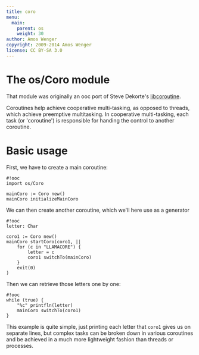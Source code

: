 ```yaml
---
title: coro
menu:
  main:
    parent: os
    weight: 30
author: Amos Wenger
copyright: 2009-2014 Amos Wenger
license: CC BY-SA 3.0
---
```


# The os/Coro module

That module was originally an ooc port of Steve Dekorte's [libcoroutine][libco].

[libco]: https://github.com/stevedekorte/coroutine

Coroutines help achieve cooperative multi-tasking, as opposed to threads, which
achieve preemptive multitasking. In cooperative multi-tasking, each task (or
'coroutine') is responsible for handing the control to another coroutine.

# Basic usage

First, we have to create a main coroutine:

    #!ooc
    import os/Coro

    mainCoro := Coro new()
    mainCoro initializeMainCoro

We can then create another coroutine, which we'll here use as a generator

    #!ooc
    letter: Char

    coro1 := Coro new()
    mainCoro startCoro(coro1, ||
        for (c in "LLAMACORE") {
            letter = c
            coro1 switchTo(mainCoro)
        }
        exit(0)
    )

Then we can retrieve those letters one by one:

    #!ooc
    while (true) {
        "%c" printfln(letter)
        mainCoro switchTo(coro1)
    }

This example is quite simple, just printing each letter that
`coro1` gives us on separate lines, but complex tasks can be
broken down in various coroutines and be achieved in a much
more lightweight fashion than threads or processes.
